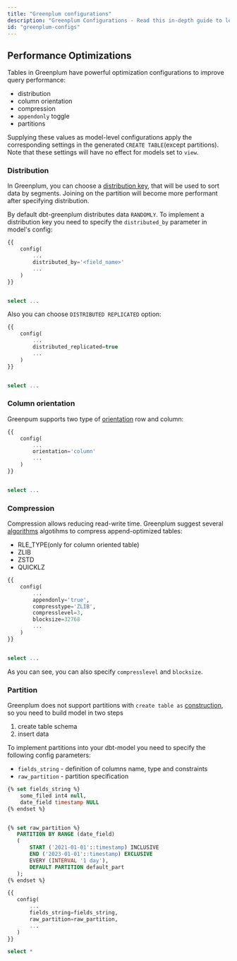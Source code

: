 ```yaml
---
title: "Greenplum configurations"
description: "Greenplum Configurations - Read this in-depth guide to learn about configurations in dbt."
id: "greenplum-configs"
---
```


## Performance Optimizations
    
Tables in Greenplum have powerful optimization configurations to improve query performance:
 
 - distribution
 - column orientation
 - compression
 - `appendonly` toggle
 - partitions
 
Supplying these values as model-level configurations apply the corresponding settings in the generated `CREATE TABLE`(except partitions). Note that these settings will have no effect for models set to `view`.

### Distribution

In Greenplum, you can choose a [distribution key](https://gpdb.docs.pivotal.io/6-4/admin_guide/distribution.html), that will be used to sort data by segments. Joining on the partition will become more performant after specifying distribution.

By default dbt-greenplum distributes data `RANDOMLY`. To implement a distribution key you need to specify the `distributed_by` parameter in model's config:

```sql
{{
    config(
        ...
        distributed_by='<field_name>'
        ...
    )
}}


select ...
```

Also you can choose `DISTRIBUTED REPLICATED` option:

```sql
{{
    config(
        ...
        distributed_replicated=true
        ...
    )
}}


select ...
```

### Column orientation

Greenpum supports two type of [orientation](https://gpdb.docs.pivotal.io/6-6/admin_guide/ddl/ddl-storage.html#topic39) row and column:

```sql
{{
    config(
        ...
        orientation='column'
        ...
    )
}}


select ...
```

### Compression

Compression allows reducing read-write time. Greenplum suggest several [algorithms](https://gpdb.docs.pivotal.io/6-6/admin_guide/ddl/ddl-storage.html#topic40) algotihms to compress append-optimized tables:
 - RLE_TYPE(only for column oriented table)
 - ZLIB
 - ZSTD 
 - QUICKLZ

```sql
{{
    config(
        ...
        appendonly='true',
        compresstype='ZLIB',
        compresslevel=3,
        blocksize=32768
        ...
    )
}}


select ...
```

As you can see, you can also specify `compresslevel` and `blocksize`.

### Partition

Greenplum does not support partitions with `create table as` [construction](https://gpdb.docs.pivotal.io/6-9/ref_guide/sql_commands/CREATE_TABLE_AS.html), so you need to build model in two steps
    
1. create table schema
2. insert data

To implement partitions into your dbt-model you need to specify the following config parameters:
 - `fields_string` - definition of columns name, type and constraints
 - `raw_partition` - partition specification 

```sql
{% set fields_string %}
    some_filed int4 null,
    date_field timestamp NULL
{% endset %}


{% set raw_partition %}
   PARTITION BY RANGE (date_field)
   (
       START ('2021-01-01'::timestamp) INCLUSIVE
       END ('2023-01-01'::timestamp) EXCLUSIVE
       EVERY (INTERVAL '1 day'),
       DEFAULT PARTITION default_part
   );
{% endset %}

{{
   config(
       ...
       fields_string=fields_string,
       raw_partition=raw_partition,
       ...
   )
}}

select *
```
